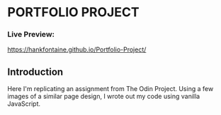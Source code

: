 # PORTFOLIO PROJECT

### Live Preview:
https://hankfontaine.github.io/Portfolio-Project/

## Introduction

Here I'm replicating an assignment from The Odin Project.  Using a few images of a similar page design, I wrote out my code using vanilla JavaScript.